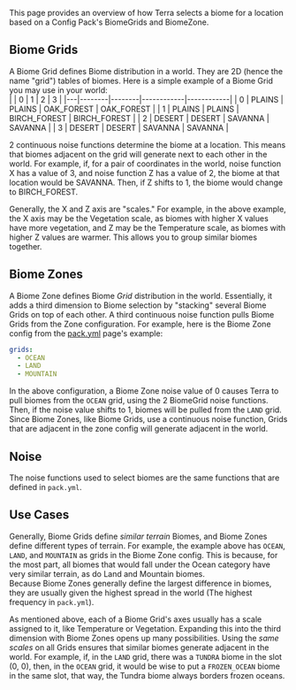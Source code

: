 This page provides an overview of how Terra selects a biome for a location based on a Config Pack's BiomeGrids and
BiomeZone.

## Biome Grids
A Biome Grid defines Biome distribution in a world. They are 2D (hence the name "grid") tables of biomes. Here is a
simple example of a Biome Grid you may use in your world:  
|   | 0 | 1 | 2 | 3 |
|---|--------|--------|------------|------------|
| 0 | PLAINS | PLAINS | OAK_FOREST | OAK_FOREST |
| 1 | PLAINS | PLAINS | BIRCH_FOREST | BIRCH_FOREST |
| 2 | DESERT | DESERT | SAVANNA | SAVANNA |
| 3 | DESERT | DESERT | SAVANNA | SAVANNA |   

2 continuous noise functions determine the biome at a location. This means that biomes adjacent on the grid
will generate next to each other in the world. For example, if, for a pair of coordinates in the world, noise function X
has a value of 3, and noise function Z has a value of 2, the biome at that location would be SAVANNA. Then, if Z shifts
to 1, the biome would change to BIRCH_FOREST.  

Generally, the X and Z axis are "scales." For example, in the above example, the X axis may be the Vegetation
scale, as biomes with higher X values have more vegetation, and Z may be the Temperature scale, as biomes with higher Z
values are warmer. This allows you to group similar biomes together.

## Biome Zones
A Biome Zone defines Biome *Grid* distribution in the world. Essentially, it adds a third dimension to Biome selection
by "stacking" several Biome Grids on top of each other. A third continuous noise function pulls Biome Grids from the
Zone configuration. For example, here is the Biome Zone config from the [pack.yml](./pack.yml-Options) page's example:
```yaml
grids:
  - OCEAN
  - LAND
  - MOUNTAIN
```
In the above configuration, a Biome Zone noise value of 0 causes Terra to pull biomes from the `OCEAN` grid, using the
2 BiomeGrid noise functions. Then, if the noise value shifts to 1, biomes will be pulled from the `LAND` grid.  
Since Biome Zones, like Biome Grids, use a continuous noise function, Grids that are adjacent in the zone config will
generate adjacent in the world.

## Noise
The noise functions used to select biomes are the same functions that are defined in `pack.yml`.

## Use Cases
Generally, Biome Grids define *similar terrain* Biomes, and Biome Zones define different types of terrain.
For example, the example above has `OCEAN`, `LAND`, and `MOUNTAIN` as grids in the Biome Zone config. This is because,
for the most part, all biomes that would fall under the Ocean category have very similar terrain, as do Land and
Mountain biomes.   
Because Biome Zones generally define the largest difference in biomes, they are usually given the highest spread in the
world (The highest frequency in `pack.yml`).  
   
As mentioned above, each of a Biome Grid's axes usually has a scale assigned to it, like Temperature or Vegetation.
Expanding this into the third dimension with Biome Zones opens up many possibilities. Using the *same scales* on all
Grids ensures that similar biomes generate adjacent in the world. For example, if, in the `LAND` grid, there was a
`TUNDRA` biome in the slot (0, 0), then, in the `OCEAN` grid, it would be wise to put a `FROZEN_OCEAN` biome in the same
slot, that way, the Tundra biome always borders frozen oceans.